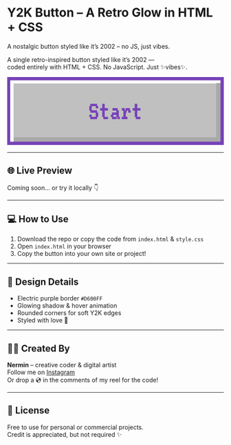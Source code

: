 #  Y2K Button – A Retro Glow in HTML + CSS

A nostalgic button styled like it’s 2002 – no JS, just vibes.

A single retro-inspired button styled like it’s 2002 —  
coded entirely with HTML + CSS. No JavaScript. Just ✨vibes✨.

![Preview](preview.png)

---

## 🌐 Live Preview  
Coming soon… or try it locally 👇

---

## 💻 How to Use

1. Download the repo or copy the code from `index.html` & `style.css`
2. Open `index.html` in your browser
3. Copy the button into your own site or project!

---

## 🎨 Design Details

- Electric purple border `#D600FF`  
- Glowing shadow & hover animation  
- Rounded corners for soft Y2K edges  
- Styled with love 💅

---

## 👩‍💻 Created By

**Nermin** – creative coder & digital artist  
Follow me on [Instagram](https://instagram.com/yourhandle)  
Or drop a 💿 in the comments of my reel for the code!

---

## 🪪 License

Free to use for personal or commercial projects.  
Credit is appreciated, but not required ✨
